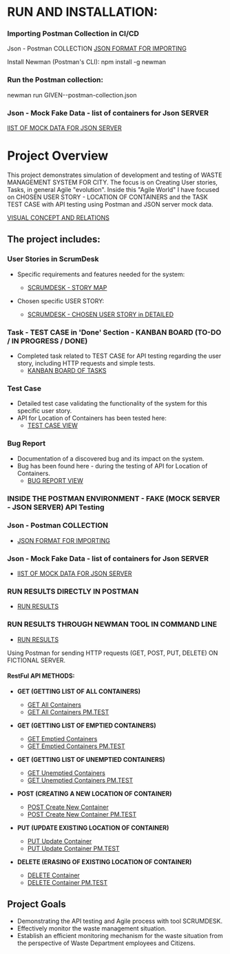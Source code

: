 # RUN AND INSTALLATION:

### Importing Postman Collection in CI/CD
Json - Postman COLLECTION
[JSON FORMAT FOR IMPORTING](https://github.com/Peter-QA-testing-Journey/INTEGRATION-MANAGEMENT-SYSTEM-FOR-WASTE-IN-CITY/blob/48b2c9dde80e70ddfdd3cf22103a5dfb991317cf/WASTE%20MANAGEMENT%20API.postman_collection.json)

Install Newman (Postman's CLI):
npm install -g newman

### Run the Postman collection:
newman run GIVEN--postman-collection.json

### Json - Mock Fake Data - list of containers for Json SERVER
[lIST OF MOCK DATA FOR JSON SERVER](https://github.com/Peter-QA-testing-Journey/INTEGRATION-MANAGEMENT-SYSTEM-FOR-WASTE-IN-CITY/blob/48b2c9dde80e70ddfdd3cf22103a5dfb991317cf/FICTIONAL_LIST_OF_CONTAINERS.json)


# Project Overview

  
This project demonstrates simulation of development and testing of WASTE MANAGEMENT SYSTEM FOR CITY. 
The focus is on Creating User stories, Tasks, in general Agile "evolution".
Inside this "Agile World" I have focused on CHOSEN USER STORY - LOCATION OF CONTAINERS 
and the TASK TEST CASE with
API testing using Postman and JSON server mock data.

[VISUAL CONCEPT AND RELATIONS](https://github.com/Peter-QA-testing-Journey/POSTMAN-API--PRACTICE--INTEGRATION-SYSTEM-FOR-WASTE-IN-CITY/blob/main/AGILE%20SCRUMDESK%20SCREENSHOTS/Integration%20management%20system%20for%20city%20waste%20department.png)

## The project includes:

### User Stories in ScrumDesk
- Specific requirements and features needed for the system: 
  - [SCRUMDESK - STORY MAP](https://github.com/Peter-QA-testing-Journey/POSTMAN-API--PRACTICE--INTEGRATION-SYSTEM-FOR-WASTE-IN-CITY/blob/main/AGILE%20SCRUMDESK%20SCREENSHOTS/MY%20USER%20STORIES.png)

- Chosen specific USER STORY:
  - [SCRUMDESK - CHOSEN USER STORY in DETAILED](https://github.com/Peter-QA-testing-Journey/POSTMAN-API--PRACTICE--INTEGRATION-SYSTEM-FOR-WASTE-IN-CITY/blob/main/AGILE%20SCRUMDESK%20SCREENSHOTS/USER%20STORY%20-%20LOCATION%20OF%20CONTAINERS.png)

### Task - TEST CASE in 'Done' Section - KANBAN BOARD (TO-DO / IN PROGRESS / DONE)
- Completed task related to TEST CASE for API testing regarding the user story, including HTTP requests and simple tests.
  - [KANBAN BOARD OF TASKS](https://github.com/Peter-QA-testing-Journey/POSTMAN-API--PRACTICE--INTEGRATION-SYSTEM-FOR-WASTE-IN-CITY/blob/main/AGILE%20SCRUMDESK%20SCREENSHOTS/KANBAN%20BOARD%20AND%20TEST%20API%20IN%20DONE.png)

### Test Case
- Detailed test case validating the functionality of the system for this specific user story.
- API for Location of Containers has been tested here:
  - [TEST CASE VIEW](https://github.com/Peter-QA-testing-Journey/POSTMAN-API--PRACTICE--INTEGRATION-SYSTEM-FOR-WASTE-IN-CITY/blob/main/TEST_CASE_AND_BUG_REPORT_DOCUMENTATION/TEST%20CASE%20API.png)

### Bug Report
- Documentation of a discovered bug and its impact on the system.
- Bug has been found here - during the testing of API for Location of Containers.
  - [BUG REPORT VIEW](https://github.com/Peter-QA-testing-Journey/POSTMAN-API--PRACTICE--INTEGRATION-SYSTEM-FOR-WASTE-IN-CITY/blob/main/TEST_CASE_AND_BUG_REPORT_DOCUMENTATION/BUG%20REPORT.png) 

### INSIDE THE POSTMAN ENVIRONMENT - FAKE (MOCK SERVER - JSON SERVER) API Testing


### Json - Postman COLLECTION
- [JSON FORMAT FOR IMPORTING](https://github.com/Peter-QA-testing-Journey/INTEGRATION-MANAGEMENT-SYSTEM-FOR-WASTE-IN-CITY/blob/48b2c9dde80e70ddfdd3cf22103a5dfb991317cf/WASTE%20MANAGEMENT%20API.postman_collection.json)

### Json - Mock Fake Data - list of containers for Json SERVER
- [lIST OF MOCK DATA FOR JSON SERVER](https://github.com/Peter-QA-testing-Journey/INTEGRATION-MANAGEMENT-SYSTEM-FOR-WASTE-IN-CITY/blob/48b2c9dde80e70ddfdd3cf22103a5dfb991317cf/FICTIONAL_LIST_OF_CONTAINERS.json)

### RUN RESULTS DIRECTLY IN POSTMAN
- [RUN RESULTS](https://github.com/Peter-QA-testing-Journey/INTEGRATION-MANAGEMENT-SYSTEM-FOR-WASTE-IN-CITY/blob/48b2c9dde80e70ddfdd3cf22103a5dfb991317cf/RUN%20RESULTS%20IN%20POSTMAN.png)

### RUN RESULTS THROUGH NEWMAN TOOL IN COMMAND LINE
- [RUN RESULTS](https://github.com/Peter-QA-testing-Journey/INTEGRATION-MANAGEMENT-SYSTEM-FOR-WASTE-IN-CITY/blob/main/RUNNING%20COLLECTION%20THROUGH%20NEWMAN%20IN%20CMD.png)

Using Postman for sending HTTP requests (GET, POST, PUT, DELETE) ON FICTIONAL SERVER.

#### RestFul API METHODS:

- **GET (GETTING LIST OF ALL CONTAINERS)**
  - [GET All Containers](https://github.com/Peter-QA-testing-Journey/INTEGRATION-MANAGEMENT-SYSTEM-FOR-WASTE-IN-CITY/blob/01ab872a4665a446efbd7a84da8af4e4666c1de5/get%20request%20all%20containers.png)
  - [GET All Containers PM.TEST](https://github.com/Peter-QA-testing-Journey/INTEGRATION-MANAGEMENT-SYSTEM-FOR-WASTE-IN-CITY/blob/01ab872a4665a446efbd7a84da8af4e4666c1de5/get%20request%20all%20containers%20-tests.png)

- **GET (GETTING LIST OF EMPTIED CONTAINERS)**
  - [GET Emptied Containers](https://github.com/Peter-QA-testing-Journey/INTEGRATION-MANAGEMENT-SYSTEM-FOR-WASTE-IN-CITY/blob/01ab872a4665a446efbd7a84da8af4e4666c1de5/get%20emptied%20containers.png)
  - [GET Emptied Containers PM.TEST](https://github.com/Peter-QA-testing-Journey/INTEGRATION-MANAGEMENT-SYSTEM-FOR-WASTE-IN-CITY/blob/01ab872a4665a446efbd7a84da8af4e4666c1de5/get%20emptied%20requests%20-%20tests.png)

- **GET (GETTING LIST OF UNEMPTIED CONTAINERS)**
  - [GET Unemptied Containers](https://github.com/Peter-QA-testing-Journey/INTEGRATION-MANAGEMENT-SYSTEM-FOR-WASTE-IN-CITY/blob/01ab872a4665a446efbd7a84da8af4e4666c1de5/GET%20unemptied%20containers%20-%20not%20found.png)
  - [GET Unemptied Containers PM.TEST](https://github.com/Peter-QA-testing-Journey/INTEGRATION-MANAGEMENT-SYSTEM-FOR-WASTE-IN-CITY/blob/48b2c9dde80e70ddfdd3cf22103a5dfb991317cf/GET%20unemptied%20containers%20-%20404%20status%20not%20found.png)

- **POST (CREATING A NEW LOCATION OF CONTAINER)**
  - [POST Create New Container](https://github.com/Peter-QA-testing-Journey/INTEGRATION-MANAGEMENT-SYSTEM-FOR-WASTE-IN-CITY/blob/48b2c9dde80e70ddfdd3cf22103a5dfb991317cf/POST%20request%20-%20creating%20new%20location.png)
  - [POST Create New Container PM.TEST](https://github.com/Peter-QA-testing-Journey/INTEGRATION-MANAGEMENT-SYSTEM-FOR-WASTE-IN-CITY/blob/48b2c9dde80e70ddfdd3cf22103a5dfb991317cf/POST%20-%20creating%20new%20container-location%20-%20test.png)

- **PUT (UPDATE EXISTING LOCATION OF CONTAINER)**
  - [PUT Update Container](https://github.com/Peter-QA-testing-Journey/INTEGRATION-MANAGEMENT-SYSTEM-FOR-WASTE-IN-CITY/blob/48b2c9dde80e70ddfdd3cf22103a5dfb991317cf/PUT-%20updating%20existing%20container%20id%204-status%20on%20emptied.png)
  - [PUT Update Container PM.TEST](https://github.com/Peter-QA-testing-Journey/INTEGRATION-MANAGEMENT-SYSTEM-FOR-WASTE-IN-CITY/blob/48b2c9dde80e70ddfdd3cf22103a5dfb991317cf/PUT%20-%20updating%20existing%20container%20on%20status%20emptied%20-%20test.png)

- **DELETE (ERASING OF EXISTING LOCATION OF CONTAINER)**
  - [DELETE Container](https://github.com/Peter-QA-testing-Journey/INTEGRATION-MANAGEMENT-SYSTEM-FOR-WASTE-IN-CITY/blob/48b2c9dde80e70ddfdd3cf22103a5dfb991317cf/DELETE%20-%20erasing%20existing%20container%20with%20id%205.png)
  - [DELETE Container PM.TEST](https://github.com/Peter-QA-testing-Journey/INTEGRATION-MANAGEMENT-SYSTEM-FOR-WASTE-IN-CITY/blob/48b2c9dde80e70ddfdd3cf22103a5dfb991317cf/DELETE%20-erasing%20an%20existing%20container%205%20-%20test.png)


## Project Goals
- Demonstrating the API testing and Agile process with tool SCRUMDESK.
- Effectively monitor the waste management situation.
- Establish an efficient monitoring mechanism for the waste situation from the perspective of Waste  Department employees and Citizens.

